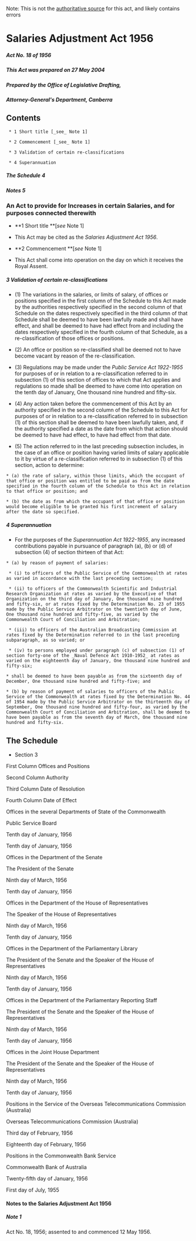 Note: This is not the [authoritative source](https://www.comlaw.gov.au/Details/C2004C00606) for this act, and likely contains errors

# Salaries Adjustment Act 1956

##### Act No. 18 of 1956

##### This Act was prepared on 27 May 2004

##### Prepared by the Office of Legislative Drafting,
##### Attorney-General's Department, Canberra


## Contents

     * 1 Short title [_see_ Note 1] 

     * 2 Commencement [_see_ Note 1] 

     * 3 Validation of certain re-classifications 

     * 4 Superannuation 

##### The Schedule	4

##### Notes	5

### An Act to provide for Increases in certain Salaries, and for purposes connected therewith

   * **1  Short title **[_see_ Note 1]

   * This Act may be cited as the _Salaries Adjustment Act 1956_.

   * **2  Commencement **[_see_ Note 1]

   * This Act shall come into operation on the day on which it receives the Royal Assent.

##### 3  Validation of certain re-classifications

   * (1) The variations in the salaries, or limits of salary, of offices or positions specified in the first column of the Schedule to this Act made by the authorities respectively specified in the second column of that Schedule on the dates respectively specified in the third column of that Schedule shall be deemed to have been lawfully made and shall have effect, and shall be deemed to have had effect from and including the dates respectively specified in the fourth column of that Schedule, as a re-classification of those offices or positions.

   * (2) An office or position so re-classified shall be deemed not to have become vacant by reason of the re-classification.

   * (3) Regulations may be made under the _Public Service Act 1922-1955_ for purposes of or in relation to a re-classification referred to in subsection (1) of this section of offices to which that Act applies and regulations so made shall be deemed to have come into operation on the tenth day of January, One thousand nine hundred and fifty-six.

   * (4) Any action taken before the commencement of this Act by an authority specified in the second column of the Schedule to this Act for purposes of or in relation to a re-classification referred to in subsection (1) of this section shall be deemed to have been lawfully taken, and, if the authority specified a date as the date from which that action should be deemed to have had effect, to have had effect from that date.

   * (5) The action referred to in the last preceding subsection includes, in the case of an office or position having varied limits of salary applicable to it by virtue of a re-classification referred to in subsection (1) of this section, action to determine:

    * (a) the rate of salary, within those limits, which the occupant of that office or position was entitled to be paid as from the date specified in the fourth column of the Schedule to this Act in relation to that office or position; and

    * (b) the date as from which the occupant of that office or position would become eligible to be granted his first increment of salary after the date so specified.

##### 4  Superannuation

   * For the purposes of the _Superannuation Act 1922-1955_, any increased contributions payable in pursuance of paragraph (a), (b) or (d) of subsection (4) of section thirteen of that Act:

    * (a) by reason of payment of salaries:

     * (i) to officers of the Public Service of the Commonwealth at rates as varied in accordance with the last preceding section;

     * (ii) to officers of the Commonwealth Scientific and Industrial Research Organization at rates as varied by the Executive of that Organization on the third day of January, One thousand nine hundred and fifty-six, or at rates fixed by the Determination No. 23 of 1955 made by the Public Service Arbitrator on the twentieth day of June, One thousand nine hundred and fifty-five, as varied by the Commonwealth Court of Conciliation and Arbitration;

     * (iii) to officers of the Australian Broadcasting Commission at rates fixed by the Determination referred to in the last preceding subparagraph, as so varied; or

     * (iv) to persons employed under paragraph (c) of subsection (1) of section forty-one of the _Naval Defence Act 1910-1952_ at rates as varied on the eighteenth day of January, One thousand nine hundred and fifty-six;

    * shall be deemed to have been payable as from the sixteenth day of December, One thousand nine hundred and fifty-five; and

    * (b) by reason of payment of salaries to officers of the Public Service of the Commonwealth at rates fixed by the Determination No. 44 of 1954 made by the Public Service Arbitrator on the thirteenth day of September, One thousand nine hundred and fifty-four, as varied by the Commonwealth Court of Conciliation and Arbitration, shall be deemed to have been payable as from the seventh day of March, One thousand nine hundred and fifty-six.

## The Schedule  

  * Section 3

First Column
Offices and Positions


Second Column
Authority


Third Column
Date of Resolution


Fourth Column
Date of Effect


Offices in the several Departments of State of the Commonwealth

Public Service Board

Tenth day of January, 1956

Tenth day of January, 1956

Offices in the Department of the Senate

The President of the Senate

Ninth day of March, 1956

Tenth day of January, 1956

Offices in the Department of the House of Representatives

The Speaker of the House of Representatives

Ninth day of March, 1956

Tenth day of January, 1956

Offices in the Department of the Parliamentary Library

The President of the Senate and the Speaker of the House of Representatives

Ninth day of March, 1956

Tenth day of January, 1956

Offices in the Department of the Parliamentary Reporting Staff

The President of the Senate and the Speaker of the House of Representatives

Ninth day of March, 1956

Tenth day of January, 1956

Offices in the Joint House Department

The President of the Senate and the Speaker of the House of Representatives

Ninth day of March, 1956

Tenth day of January, 1956

Positions in the Service of the Overseas Telecommunications Commission (Australia)

Overseas Telecommunications Commission (Australia)

Third day of February, 1956

Eighteenth day of February, 1956

Positions in the Commonwealth Bank Service

Commonwealth Bank of Australia

Twenty-fifth day of January, 1956

First day of July, 1955

#### Notes to the Salaries Adjustment Act 1956

##### Note 1

Act No. 18, 1956; assented to and commenced 12 May 1956.

